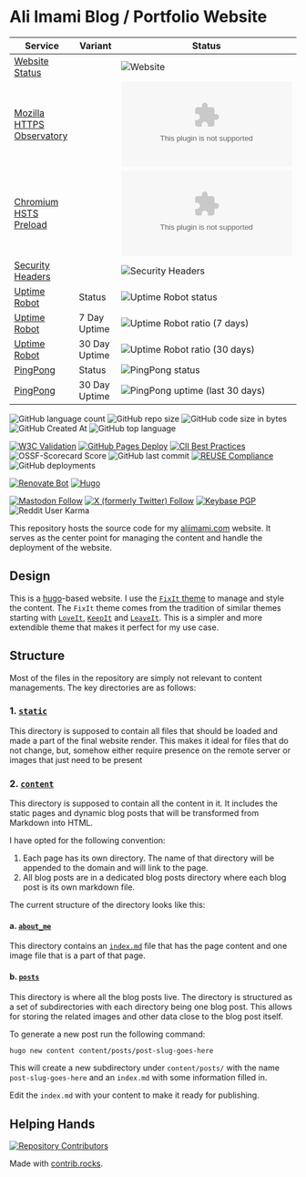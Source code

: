 <!--
SPDX-FileCopyrightText: 2022 - 2024 Ali Sajid Imami

SPDX-License-Identifier: MIT
-->

# Ali Imami Blog / Portfolio Website

| Service                                                                                                    | Variant       | Status                                                                                                                                                                    |
| ---------------------------------------------------------------------------------------------------------- | ------------- | ------------------------------------------------------------------------------------------------------------------------------------------------------------------------- |
| [Website Status](https://aliimami.com)                                                                     |               | ![Website](https://img.shields.io/website?url=https%3A%2F%2Faliimami.com&up_message=Online&down_message=Offline&logo=hugo&label=Website)                                  |
| [Mozilla HTTPS Observatory](https://developer.mozilla.org/en-US/observatory/analyze?host=www.aliimami.com) |               | ![Mozilla HTTP Observatory Grade](https://img.shields.io/mozilla-observatory/grade-score/aliimami.com?logo=mozilla&label=Observatory)                                     |
| [Chromium HSTS Preload](https://hstspreload.org/?domain=www.aliimami.com)                                  |               | ![Chromium HSTS preload](https://img.shields.io/hsts/preload/aliimami.com?logo=google&logoColor=red&label=HSTS%20Preloaded)                                               |
| [Security Headers](https://securityheaders.com/?q=aliimami.com&followRedirects=on)                         |               | ![Security Headers](https://img.shields.io/security-headers?url=https%3A%2F%2Faliimami.com%2F&logo=snyk&label=Security%20Headers)                                         |
| [Uptime Robot](https://stats.uptimerobot.com/ki7cmPyCwv)                                                   | Status        | ![Uptime Robot status](https://img.shields.io/uptimerobot/status/m798028932-a62986d8237832a89e0591a7?up_message=Operational&down_message=Offline&logo=hugo&label=Website) |
| [Uptime Robot](https://stats.uptimerobot.com/ki7cmPyCwv)                                                   | 7 Day Uptime  | ![Uptime Robot ratio (7 days)](<https://img.shields.io/uptimerobot/ratio/7/m798028932-a62986d8237832a89e0591a7?logo=hugo&label=Uptime%20(7d)>)                            |
| [Uptime Robot](https://stats.uptimerobot.com/ki7cmPyCwv)                                                   | 30 Day Uptime | ![Uptime Robot ratio (30 days)](<https://img.shields.io/uptimerobot/ratio/m798028932-a62986d8237832a89e0591a7?logo=hugo&label=Uptime%20(30d)>)                            |
| [PingPong](https://aliimami.pingpong.host/en/)                                                             | Status        | ![PingPong status](https://img.shields.io/pingpong/status/sp_04218273e4d24ea6b54efd839fa4717f?logo=hugo&label=PingPong)                                                   |
| [PingPong](https://aliimami.pingpong.host/en/)                                                             | 30 Day Uptime | ![PingPong uptime (last 30 days)](https://img.shields.io/pingpong/uptime/sp_04218273e4d24ea6b54efd839fa4717f?logo=hugo&label=PingPong%20(30d))                                                             |


![GitHub language count](https://img.shields.io/github/languages/count/AliSajid/AliSajid.github.io?logo=github&label=Languages)
![GitHub repo size](https://img.shields.io/github/repo-size/AliSajid/AliSajid.github.io?logo=github&label=Repository%20Size)
![GitHub code size in bytes](https://img.shields.io/github/languages/code-size/AliSajid/AliSajid.github.io?logo=github&label=Code%20Size)
![GitHub Created At](https://img.shields.io/github/created-at/AliSajid/AliSajid.github.io?logo=github&label=Repository%20Since)
![GitHub top language](https://img.shields.io/github/languages/top/AliSajid/AliSajid.github.io?logo=github)

[![W3C Validation](https://img.shields.io/w3c-validation/html?targetUrl=https%3A%2F%2Faliimami.com&label=W3C%20Validation)](https://validator.w3.org/nu/?doc=https%3A%2F%2Fwww.aliimami.com%2F)
[![GitHub Pages Deploy](https://github.com/AliSajid/AliSajid.github.io/actions/workflows/deploy_site.yaml/badge.svg)](https://github.com/AliSajid/AliSajid.github.io/actions/workflows/deploy_site.yaml)
[![CII Best Practices](https://img.shields.io/cii/summary/9711?label=CII%20Best%20Practices)](https://www.bestpractices.dev/en/projects/9711)
![OSSF-Scorecard Score](https://img.shields.io/ossf-scorecard/github.com/AliSajid/AliSajid.github.io)
![GitHub last commit](https://img.shields.io/github/last-commit/AliSajid/AliSajid.github.io?path=content%2F&logo=git)
[![REUSE Compliance](https://img.shields.io/reuse/compliance/github.com%2FAliSajid%2FAliSajid.github.io)](https://api.reuse.software/info/github.com/AliSajid/AliSajid.github.io)
![GitHub deployments](https://img.shields.io/github/deployments/AliSajid/AliSajid.github.io/github-pages?logo=github&label=Deployment%20Status)

[![Renovate Bot](https://img.shields.io/badge/RenovateBot-1A1F6C?logo=renovate&logoColor=fff)](https://github.com/renovatebot/renovate)
[![Hugo](https://img.shields.io/badge/Hugo-FF4088?logo=hugo&logoColor=fff)](https://gohugo.io)


[![Mastodon Follow](https://img.shields.io/mastodon/follow/109904701079311988?style=social)](https://mastodon.social/@asimami)
[![X (formerly Twitter) Follow](https://img.shields.io/twitter/follow/doctor_no?style=social)](https://twitter.com/doctor_no)
[![Keybase PGP](https://img.shields.io/keybase/pgp/banseljaj?logo=keybase&logoColor=red&label=PGP%20Key)](https://keybase.io/banseljaj)
![Reddit User Karma](https://img.shields.io/reddit/user-karma/combined/banseljaj)

This repository hosts the source code for my [aliimami.com](https://www.aliimami.com) website. It serves as the center point for managing the content and handle the deployment of the website.

## Design

This is a [hugo](https://gohugo.io)-based website.
I use the [`FixIt` theme](https://github.com/hugo-fixit/FixIt)
to manage and style the content. The `FixIt` theme comes from the tradition
of similar themes starting with [`LoveIt`](https://github.com/dillonzq/LoveIt),
[`KeepIt`](https://github.com/Fastbyte01/KeepIt) and
[`LeaveIt`](https://github.com/liuzc/LeaveIt).
This is a simpler and more extendible theme that makes it perfect for
my use case.

## Structure

Most of the files in the repository are simply not relevant to content
managements. The key directories are as follows:

### 1. [`static`](static)

This directory is supposed to contain all files that should be loaded and
made a part of the final website render. This makes it ideal for files that
do not change, but, somehow either require presence on the remote server or
images that just need to be present

### 2. [`content`](content)

This directory is supposed to contain all the content in it. It includes the
static pages and dynamic blog posts that will be transformed from Markdown
into HTML.

I have opted for the following convention:

1. Each page has its own directory. The name of that directory will be
appended to the domain and will link to the page.
2. All blog posts are in a dedicated blog posts directory where each blog
post is its own markdown file.

The current structure of the directory looks like this:

#### a. [`about_me`](content/about_me/)

This directory contains an [`index.md`](content/about_me/index.md) file that
has the page content and one image file that is a part of that page.

#### b. [`posts`](content/posts/)

This directory is where all the blog posts live. The directory is structured
as a set of subdirectories with each directory being one blog post. This allows
for storing the related images and other data close to the blog post itself.

To generate a new post run the following command:

```bash
hugo new content content/posts/post-slug-goes-here
```

This will create a new subdirectory under `content/posts/` with the name
`post-slug-goes-here` and an `index.md` with some information filled in.

Edit the `index.md` with your content to make it ready for publishing.

## Helping Hands

[![Repository Contributors](https://contrib.rocks/image?repo=AliSajid/AliSajid.github.io)](https://github.com/AliSajid/AliSajid.github.io/graphs/contributors)

Made with [contrib.rocks](https://contrib.rocks).
